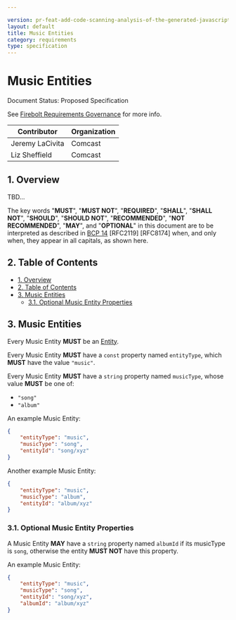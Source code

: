 ```yaml
---

version: pr-feat-add-code-scanning-analysis-of-the-generated-javascript-package
layout: default
title: Music Entities
category: requirements
type: specification
---
```

# Music Entities

Document Status: Proposed Specification 

See [Firebolt Requirements Governance](../../../governance) for more info. 

| Contributor     | Organization |
| --------------- | ------------ |
| Jeremy LaCivita | Comcast      |
| Liz Sheffield   | Comcast      |

## 1. Overview
TBD... 

The key words "**MUST**", "**MUST NOT**", "**REQUIRED**", "**SHALL**", "**SHALL 
NOT**", "**SHOULD**", "**SHOULD NOT**", "**RECOMMENDED**", "**NOT 
RECOMMENDED**", "**MAY**", and "**OPTIONAL**" in this document are to be 
interpreted as described in [BCP 
14](https://www.rfc-editor.org/rfc/rfc2119.txt) [RFC2119] [RFC8174] when, and 
only when, they appear in all capitals, as shown here. 

## 2. Table of Contents
- [1. Overview](#1-overview)
- [2. Table of Contents](#2-table-of-contents)
- [3. Music Entities](#3-music-entities)
  - [3.1. Optional Music Entity Properties](#31-optional-music-entity-properties)


## 3. Music Entities
Every Music Entity **MUST** be an [Entity](../index#3-entities). 

Every Music Entity **MUST** have a `const` property named `entityType`, which 
**MUST** have the value `"music"`. 

Every Music Entity **MUST** have a `string` property named `musicType`, whose 
value **MUST** be one of: 

 - `"song"`
 - `"album"`

An example Music Entity: 

```json
{
    "entityType": "music",
    "musicType": "song",
    "entityId": "song/xyz"
}
``` 

Another example Music Entity: 

```json
{
    "entityType": "music",
    "musicType": "album",
    "entityId": "album/xyz"
}
``` 

### 3.1. Optional Music Entity Properties
A Music Entity **MAY** have a `string` property named `albumId` if its 
musicType is `song`, otherwise the entity **MUST NOT** have this property. 

An example Music Entity: 

```json
{
    "entityType": "music",
    "musicType": "song",
    "entityId": "song/xyz",
    "albumId": "album/xyz"
}
``` 
